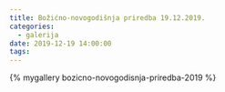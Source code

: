```yaml
---
title: Božićno-novogodišnja priredba 19.12.2019.
categories:
  - galerija
date: 2019-12-19 14:00:00
tags:
---
```


{% mygallery bozicno-novogodisnja-priredba-2019 %}